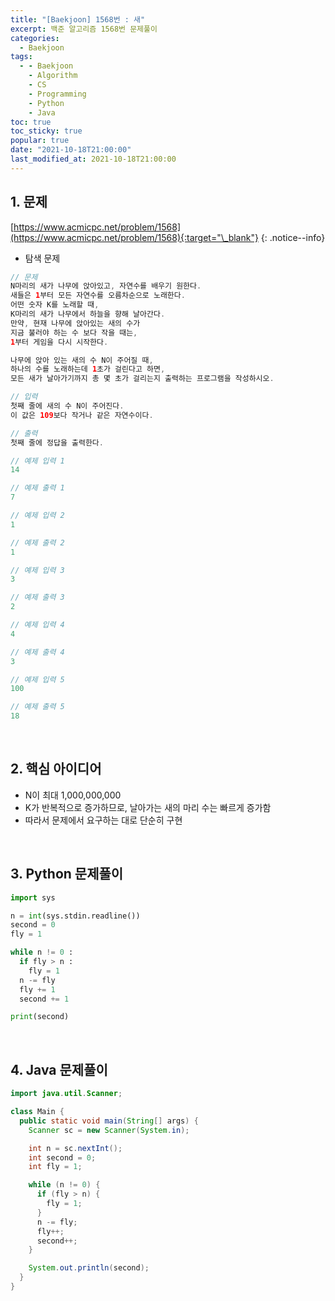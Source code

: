 ```yaml
---
title: "[Baekjoon] 1568번 : 새"
excerpt: 백준 알고리즘 1568번 문제풀이
categories:
  - Baekjoon
tags:
  - - Baekjoon
    - Algorithm
    - CS
    - Programming
    - Python
    - Java
toc: true
toc_sticky: true
popular: true
date: "2021-10-18T21:00:00"
last_modified_at: 2021-10-18T21:00:00
---
```


## 1. 문제

[https://www.acmicpc.net/problem/1568](https://www.acmicpc.net/problem/1568){:target="\_blank"}
{: .notice--info}

- 탐색 문제

```java
// 문제
N마리의 새가 나무에 앉아있고, 자연수를 배우기 원한다.
새들은 1부터 모든 자연수를 오름차순으로 노래한다.
어떤 숫자 K를 노래할 때,
K마리의 새가 나무에서 하늘을 향해 날아간다.
만약, 현재 나무에 앉아있는 새의 수가
지금 불러야 하는 수 보다 작을 때는,
1부터 게임을 다시 시작한다.

나무에 앉아 있는 새의 수 N이 주어질 때,
하나의 수를 노래하는데 1초가 걸린다고 하면,
모든 새가 날아가기까지 총 몇 초가 걸리는지 출력하는 프로그램을 작성하시오.

// 입력
첫째 줄에 새의 수 N이 주어진다.
이 값은 109보다 작거나 같은 자연수이다.

// 출력
첫째 줄에 정답을 출력한다.

// 예제 입력 1
14

// 예제 출력 1
7

// 예제 입력 2
1

// 예제 출력 2
1

// 예제 입력 3
3

// 예제 출력 3
2

// 예제 입력 4
4

// 예제 출력 4
3

// 예제 입력 5
100

// 예제 출력 5
18
```

<br>

## 2. 핵심 아이디어

- N이 최대 1,000,000,000
- K가 반복적으로 증가하므로, 날아가는 새의 마리 수는 빠르게 증가함
- 따라서 문제에서 요구하는 대로 단순히 구현

<br>

## 3. Python 문제풀이

```python
import sys

n = int(sys.stdin.readline())
second = 0
fly = 1

while n != 0 :
  if fly > n :
    fly = 1
  n -= fly
  fly += 1
  second += 1

print(second)
```

<br>

## 4. Java 문제풀이

```java
import java.util.Scanner;

class Main {
  public static void main(String[] args) {
    Scanner sc = new Scanner(System.in);

    int n = sc.nextInt();
    int second = 0;
    int fly = 1;

    while (n != 0) {
      if (fly > n) {
        fly = 1;
      }
      n -= fly;
      fly++;
      second++;
    }

    System.out.println(second);
  }
}
```
